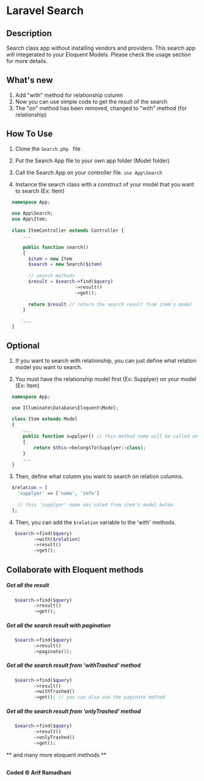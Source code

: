 # Laravel Search

## Description 

Search class app without installing vendors and providers. This search app will integerated to your Eloquent Models. Please check the usage section for more details.

## What's new
1. Add "with" method for relationship column
2. Now you can use simple code to get the result of the search
2. The "on" method has been removed, changed to "with" method (for relationship)

## How To Use
1. Clone the ```Search.php ``` file

2. Put the Search App file to your own app folder (Model folder)

3. Call the Search App on your controller file.
    ```use App\Search ```
    
4. Instance the search class with a construct of your model that you want to search (Ex: Item)
```php
  namespace App;
  
  use App\Search;
  use App\Item;
  
  class ItemController extends Controller {
      ...    

      public function search()
      {
        $item = new Item 
        $search = new Search($item)
            
        // search methods
        $result = $search->find($query)
                         ->result()
                         ->get();
        
        return $result // return the search result from item's model
      }

      ...
  }
```

## Optional
1. If you want to search with relationship, you can just define what relation model you want to search.

2. You must have the relationship model first (Ex: Supplyer) on your model (Ex: Item)
```php
  namespace App;

  use Illuminate\Database\Eloquent\Model;
  
  class Item extends Model
  {
      ...
      public function supplyer() // this method name will be called on the relation array with a string variable
      {
          return $this->belongsTo(Supplyer::class);
      }
      ...
  }
```

3. Then, define what column you want to search on relation columns.
```php 
  $relation = [
    'supplyer' => ['name', 'info']
    
    // this 'supplyer' name was caled from item's model below
  ];
```

4. Then, you can add the ```$relation``` variable to the 'with' methods.
```php
   $search->find($query)
          ->with($relation)
          ->result() 
          ->get();
```

## Collaborate with Eloquent methods

##### Get all the result
```php
   $search->find($query)
          ->result() 
          ->get();
```

##### Get all the search result with pagination
```php
   $search->find($query)
          ->result() 
          ->paginate(5);
```

##### Get all the search result from 'withTrashed' method
```php
   $search->find($query)
          ->result()
          ->withTrashed()
          ->get(); // you can also use the paginate method
```

##### Get all the search result from 'onlyTrashed' method 
```php
   $search->find($query)
          ->result()
          ->onlyTrashed()
          ->get();
```
** and many more eloquent methods **

##

#### Coded © Arif Ramadhani
